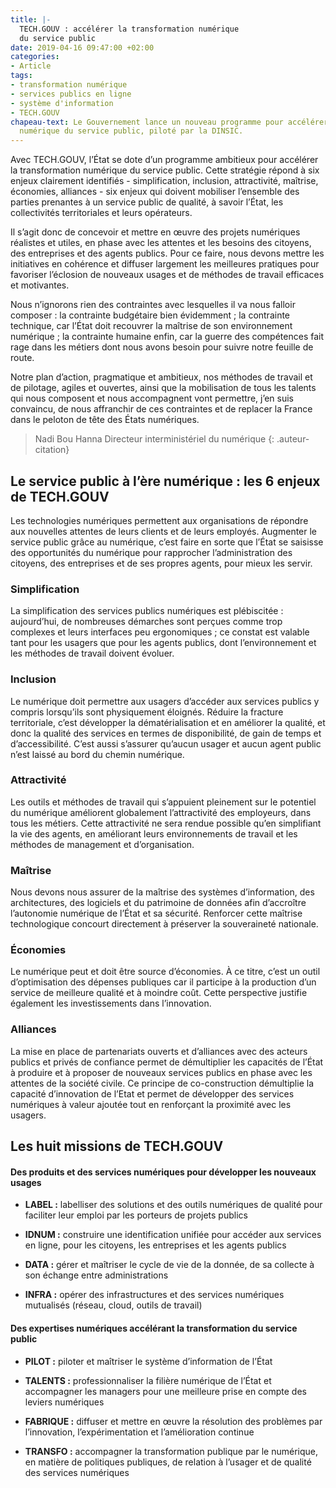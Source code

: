 ```yaml
---
title: |-
  TECH.GOUV : accélérer la transformation numérique
  du service public
date: 2019-04-16 09:47:00 +02:00
categories:
- Article
tags:
- transformation numérique
- services publics en ligne
- système d'information
- TECH.GOUV
chapeau-text: Le Gouvernement lance un nouveau programme pour accélérer la transformation
  numérique du service public, piloté par la DINSIC.
---
```


Avec TECH.GOUV, l’État se dote d’un programme ambitieux pour accélérer la transformation numérique du service public.
Cette stratégie répond à six enjeux clairement identifiés - simplification, inclusion, attractivité, maîtrise, économies, alliances - six enjeux qui doivent mobiliser l’ensemble des parties prenantes à un service public de qualité, à savoir l’État, les collectivités territoriales et leurs opérateurs.

Il s’agit donc de concevoir et mettre en œuvre des projets numériques réalistes et utiles, en phase avec les attentes et les besoins des citoyens, des entreprises et des agents publics. Pour ce faire, nous devons mettre les initiatives en cohérence et diffuser largement les meilleures pratiques pour favoriser l’éclosion de nouveaux usages et de méthodes de travail efficaces et motivantes.

Nous n’ignorons rien des contraintes avec lesquelles il va nous falloir composer : la contrainte budgétaire bien évidemment ; la contrainte technique, car l’État doit recouvrer la maîtrise de son environnement numérique ; la contrainte humaine enfin, car la guerre des compétences fait rage dans les métiers dont nous avons besoin pour suivre notre feuille de route.

Notre plan d’action, pragmatique et ambitieux, nos méthodes de travail et de pilotage, agiles et ouvertes, ainsi que la mobilisation de tous les talents qui nous composent et nous accompagnent vont permettre, j’en suis convaincu, de nous affranchir de ces contraintes et de replacer la France dans le peloton de tête des États numériques.

> Nadi Bou Hanna
> Directeur interministériel du numérique
{: .auteur-citation}

## Le service public à l’ère numérique : les 6 enjeux de TECH.GOUV

Les technologies numériques permettent aux organisations de répondre aux nouvelles attentes de leurs clients et de leurs employés. Augmenter le service public grâce au numérique, c’est faire en sorte que l’État se saisisse des opportunités du numérique pour rapprocher l’administration des citoyens, des entreprises et de ses propres agents, pour mieux les servir.

### Simplification
La simplification des services publics numériques est plébiscitée : aujourd’hui, de nombreuses démarches sont perçues comme trop complexes et leurs interfaces peu ergonomiques ; ce constat est valable tant pour les usagers que pour les agents publics, dont l’environnement et les méthodes de travail doivent évoluer. 

### Inclusion
Le numérique doit permettre aux usagers d’accéder aux services publics y compris lorsqu’ils sont physiquement éloignés. Réduire la fracture territoriale, c’est développer la dématérialisation et en améliorer la qualité, et donc la qualité des services en termes de disponibilité, de gain de temps et d’accessibilité. C’est aussi s’assurer qu’aucun usager et aucun agent public n’est laissé au bord du chemin numérique.

### Attractivité
Les outils et méthodes de travail qui s’appuient pleinement sur le potentiel du numérique améliorent globalement l’attractivité des employeurs, dans tous les métiers. Cette attractivité ne sera rendue possible qu’en simplifiant la vie des agents, en améliorant leurs environnements de travail et les méthodes de management et d’organisation.

### Maîtrise
Nous devons nous assurer de la maîtrise des systèmes d’information, des architectures, des logiciels et du patrimoine de données afin d’accroître l’autonomie numérique de l’État et sa sécurité. Renforcer cette maîtrise technologique concourt directement à préserver la souveraineté nationale.

### Économies
Le numérique peut et doit être source d’économies. À ce titre, c’est un outil d’optimisation des dépenses publiques car il participe à la production d’un service de meilleure qualité et à moindre coût. Cette perspective justifie également les investissements dans l’innovation.

### Alliances
La mise en place de partenariats ouverts et d’alliances avec des acteurs publics et privés de confiance permet de démultiplier les capacités de l’État à produire et à proposer de nouveaux services publics en phase avec les attentes de la société civile. Ce principe de co-construction démultiplie la capacité d’innovation de l’Etat et permet de développer des services numériques à valeur ajoutée tout en renforçant la proximité avec les usagers.


## Les huit missions de TECH.GOUV

#### Des produits et des services numériques pour développer les nouveaux usages

* **LABEL :** labelliser des solutions et des outils numériques de qualité pour faciliter leur emploi par les porteurs de projets publics

* **IDNUM :** construire une identification unifiée pour accéder aux services en ligne, pour les citoyens, les entreprises et les agents publics

* **DATA :** gérer et maîtriser le cycle de vie de la donnée, de sa collecte à son échange entre administrations

* **INFRA :** opérer des infrastructures et des services numériques mutualisés (réseau, cloud, outils de travail)

#### Des expertises numériques accélérant la transformation du service public

* **PILOT :** piloter et maîtriser le système d’information de l’État

* **TALENTS :** professionnaliser la filière numérique de l’État et accompagner les managers pour une meilleure prise en compte des leviers numériques

* **FABRIQUE :** diffuser et mettre en œuvre la résolution des problèmes par l’innovation, l’expérimentation et l’amélioration continue

* **TRANSFO :** accompagner la transformation publique par le numérique, en matière de politiques publiques, de relation à l’usager et de qualité des services numériques

